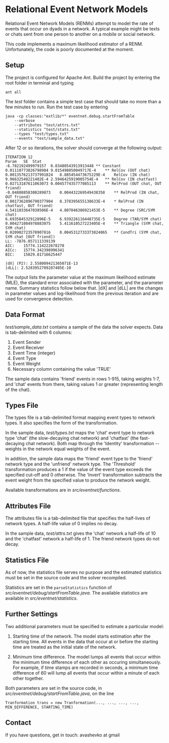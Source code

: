 # Relational Event Network Models

Relational Event Network Models (RENMs) attempt to model the rate of events that occur on dyads in a network.
A typical example might be texts or chats sent from one person to another on a mobile or social network.

This code implements a maximum likelihood estimator of a RENM. Unfortunately, the code is poorly documented at the moment.


## Setup

The project is configured for Apache Ant. Build the project by entering the root folder in terminal and typing

    ant all

The *test* folder contains a simple test case that should take no more than a few minutes to run.  Run the test case by entering 

    java -cp classes:"extlib/*" eventnet.debug.startFromTable
        --verbose 
        --attributes "test/attrs.txt"
        --statistics "test/stats.txt"
        --types "test/types.txt"
        --events "test/sample_data.txt"

After 12 or so iterations, the solver should converge at the following output:

    ITERATION 12
    Param   SE  Stat
    -6.782192499979157  0.03480543913913448 ** Constant
    0.01110773826798984 9.015498050049717E-4    ** RelCov (OUT chat)
    0.0013576213737991824   8.885454473675229E-4    RelCov (IN chat)
    9.96632548221402E-4 2.5946425919005754E-4   ** RelCov (IN chatfast)
    0.02713187611063073 0.004577435777085113    ** RelProd (OUT chat, OUT friend)
    -0.04808858308289873    0.004432269549438358    ** RelProd (IN chat, OUT friend)
    0.0017362896790377904   8.378395655138633E-4    * RelProd (IN chatfast, OUT friend)
    4.5411033647038506E-4   4.807046386921453E-5    ** Degree (SRC/SYM chat)
    6.693584532912896E-5    6.939226116448735E-5    Degree (TAR/SYM chat)
    0.004271084978883075    5.411610527223405E-4    ** Triangle (SYM chat, SYM chat)
    0.020902723578907816    0.0045312733373824065   ** CondTri (SYM chat, SYM chat [OUT friend])
    LL: -7876.057111339139
    AIC:    15774.114222678278
    AICc:   15774.342398996341
    BIC:    15829.81716625447

    |dX| (P2): 2.558009421365071E-13
    |dLL|: 2.5283952709287405E-10

The output lists the parameter value at the maximum likelihood estimate (MLE), the standard error associated with the parameter, and the parameter name. Summary statistics follow below that.
|dX| and |dLL| are the changes in parameter values and log-likelihood from the previous iteration and are used for convergence detection.


## Data Format

*test/sample_data.txt* contains a sample of the data the solver expects. Data is tab-delimited with 6 columns:

1. Event Sender
2. Event Receiver
3. Event Time (integer)
4. Event Type
5. Event Weight
6. Necessary column containing the value 'TRUE'

The sample data contains 'friend' events in rows 1-915, taking weights 1-7, and 'chat' events from there, taking values 1 or greater (representing length of the chat). 


## Types File

The types file is a tab-delimited format mapping event types to network types. It also specifies the form of the transformation.

In the sample data, *test/types.txt* maps the 'chat' event type to network type 'chat' (the slow-decaying chat network) and 'chatfast' (the fast-decaying chat network). Both map through the 'Identity' transformation -- weights in the network equal weights of the event.

In addition, the sample data maps the 'friend' event type to the 'friend' network type and the 'unfriend' network type. The 'Threshold' transformation produces a 1 if the value of the event type exceeds the specified cut-off and 0 otherwise. The 'Invert' transformation subtracts the event weight from the specified value to produce the network weight.

Available transformations are in *src/eventnet/functions*.


## Attributes File

The attributes file is a tab-delimited file that specifies the half-lives of network types. A half-life value of 0 implies no decay.

In the sample data, *test/attrs.txt* gives the 'chat' network a half-life of 10 and the 'chatfast' network a half-life of 1. The friend network types do not decay.


## Statistics File

As of now, the statistics file serves no purpose and the estimated statistics must be set in the source code and the solver recompiled.

Statistics are set in the `parseStatistics` function of *src/eventnet/debug/startFromTable.java*. The available statistics are available in *src/eventnet/statistics*.


## Further Settings

Two additional parameters must be specified to estimate a particular model:

1. Starting time of the network.
The model starts estimation after the starting time. All events in the data that occur at or before the starting time are treated as the initial state of the network.

2. Minimum time difference.
The model lumps all events that occur within the minimum time difference of each other as occuring simultaneously.
For example, if time stamps are recorded in seconds, a minimum time difference of 60 will lump all events that occur within a minute of each other together.

Both parameters are set in the source code, in *src/eventnet/debug/startFromTable.java*, on the line

    Tranformation trans = new Tranformation(..., ..., ..., ..., MIN_DIFFERENCE, STARTING_TIME)


## Contact

If you have questions, get in touch: avashevko at gmail

